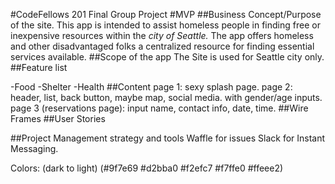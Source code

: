 #CodeFellows 201 Final Group Project
#MVP
##Business Concept/Purpose of the site.
This app is intended to assist homeless people in finding free or inexpensive resources within the *city of Seattle.*
The app offers homeless and other disadvantaged folks a centralized resource for finding essential services available.
##Scope of the app
The Site is used for Seattle city only.
##Feature list

-Food
-Shelter
-Health
##Content
page 1: sexy splash page.
page 2: header, list, back button, maybe map, social media.
with gender/age inputs.
page 3 (reservations page): input name, contact info, date, time.
##Wire Frames
##User Stories

##Project Management strategy and tools
Waffle for issues
Slack for Instant Messaging.

Colors: (dark to light) (#9f7e69 #d2bba0 #f2efc7 #f7ffe0 #ffeee2)
